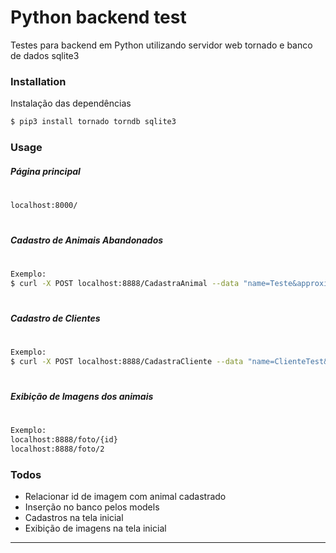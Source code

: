 # Python backend test

Testes para backend em Python utilizando servidor web tornado e banco de dados sqlite3

### Installation

Instalação das dependências

```sh
$ pip3 install tornado torndb sqlite3
```
### Usage

##### Página principal
#
```sh
localhost:8000/
```
#
#
##### Cadastro de Animais Abandonados
#
```sh
Exemplo:
$ curl -X POST localhost:8888/CadastraAnimal --data "name=Teste&approximate_age=2&typeA=XG&rescue_date='2018-08-05'&adoption_date='2018-08-10'&porte=S&vaccinated=Y"
```
#
#
##### Cadastro de Clientes
#
```sh
Exemplo:
$ curl -X POST localhost:8888/CadastraCliente --data "name=ClienteTest&last_name=SObrenomeTeste&RG='987896541'&proof_of_address='Y'&email='asd@asd.com'&phone='11985236547'"
```
#
#
##### Exibição de Imagens dos animais
#
```sh
Exemplo:
localhost:8888/foto/{id}
localhost:8888/foto/2
```

### Todos
 - Relacionar id de imagem com animal cadastrado
 - Inserção no banco pelos models
 - Cadastros na tela inicial
 - Exibição de imagens na tela inicial
----
